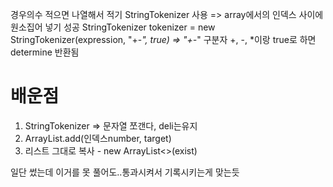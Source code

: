 경우의수 적으면 나열해서 적기
StringTokenizer 사용 => array에서의 인덱스 사이에 원소집어 넣기 성공
StringTokenizer tokenizer = new StringTokenizer(expression, "+-*", true)
=> "+-*" 구분자 +, -, *이랑  true로 하면 determine 반환됨

# 배운점 
1. StringTokenizer => 문자열 쪼갠다, deli는유지
2. ArrayList.add(인덱스number, target)
3. 리스트 그대로 복사 - new ArrayList<>(exist)


일단 썼는데 이거를 못 풀어도..통과시켜서 기록시키는게 맞는듯
